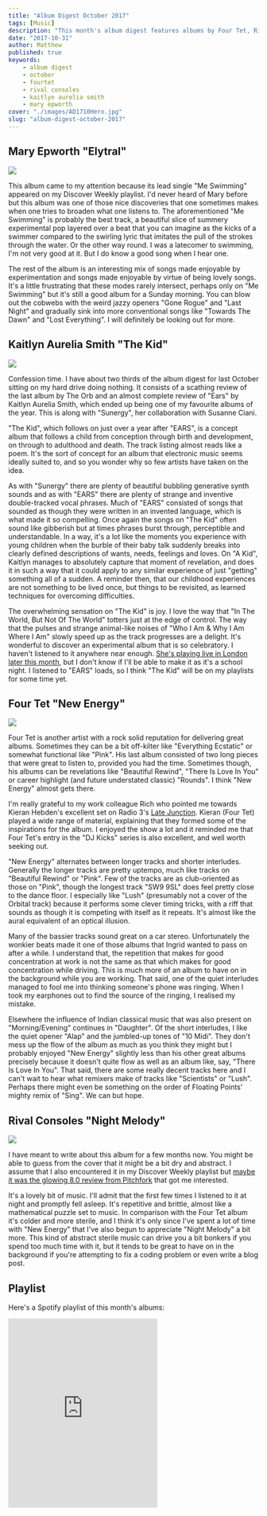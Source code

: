 ```yaml
---
title: "Album Digest October 2017"
tags: [Music]
description: "This month's album digest features albums by Four Tet, Rival Consoles, Kaitlyn Aurelia Smith and Mary Epworth."
date: "2017-10-31"
author: Matthew
published: true
keywords:
    - album digest
    - october
    - fourtet
    - rival consoles
    - kaitlyn aurelia smith
    - mary epworth
cover: "./images/AD1710Hero.jpg"
slug: "album-digest-october-2017" 
---
```

## Mary Epworth "Elytral"

<div class="align-left album-cover"><img src="./images/mary-epworth-elytral.jpg"></div>

This album came to my attention because its lead single "Me Swimming" appeared on my Discover Weekly playlist. I'd never heard of Mary before but this album was one of those nice discoveries that one sometimes makes when one tries to broaden what one listens to. The aforementioned "Me Swimming" is probably the best track, a beautiful slice of summery experimental pop layered over a beat that you can imagine as the kicks of a swimmer compared to the swirling lyric that imitates the pull of the strokes through the water. Or the other way round. I was a latecomer to swimming, I'm not very good at it. But I do know a good song when I hear one.

The rest of the album is an interesting mix of songs made enjoyable by experimentation and songs made enjoyable by virtue of being lovely songs. It's a little frustrating that these modes rarely intersect, perhaps only on "Me Swimming" but it's still a good album for a Sunday morning. You can blow out the cobwebs with the weird jazzy openers "Gone Rogue" and "Last Night" and gradually sink into more conventional songs like "Towards The Dawn" and "Lost Everything". I will definitely be looking out for more.

## Kaitlyn Aurelia Smith "The Kid"

<div class="align-left album-cover"><img src="./images/kaitlyn-aurelia-smith-the-kid.jpg"></div>

Confession time. I have about two thirds of the album digest for last October sitting on my hard drive doing nothing. It consists of a scathing review of the last album by The Orb and an almost complete review of "Ears" by Kaitlyn Aurelia Smith, which ended up being one of my favourite albums of the year. This is along with "Sunergy", her collaboration with Susanne Ciani.

"The Kid", which follows on just over a year after "EARS", is a concept album that follows a child from conception through birth and development, on through to adulthood and death. The track listing almost reads like a poem. It's the sort of concept for an album that electronic music seems ideally suited to, and so you wonder why so few artists have taken on the idea.

As with "Sunergy" there are plenty of beautiful bubbling generative synth sounds and as with "EARS" there are plenty of strange and inventive double-tracked vocal phrases. Much of "EARS" consisted of songs that sounded as though they were written in an invented language, which is what made it so compelling. Once again the songs on "The Kid" often sound like gibberish but at times phrases burst through, perceptible and understandable. In a way, it's a lot like the moments you experience with young children when the burble of their baby talk suddenly breaks into clearly defined descriptions of wants, needs, feelings and loves. On "A Kid", Kaitlyn manages to absolutely capture that moment of revelation, and does it in such a way that it could apply to any similar experience of just "getting" something all of a sudden. A reminder then, that our childhood experiences are not something to be lived once, but things to be revisited, as learned techniques for overcoming difficulties.

The overwhelming sensation on "The Kid" is joy. I love the way that "In The World, But Not Of The World" totters just at the edge of control. The way that the pulses and strange animal-like noises of "Who I Am & Why I Am Where I Am" slowly speed up as the track progresses are a delight. It's wonderful to discover an experimental album that is so celebratory. I haven't listened to it anywhere near enough. [She's playing live in London later this month](http://scala.co.uk/events/kaitlyn-aurelia-smith/), but I don't know if I'll be able to make it as it's a school night. I listened to "EARS" loads, so I think "The Kid" will be on my playlists for some time yet.

## Four Tet "New Energy"

<div class="align-left album-cover"><img src="./images/four-tet-new-energy.jpg"></div>

Four Tet is another artist with a rock solid reputation for delivering great albums. Sometimes they can be a bit off-kilter like "Everything Ecstatic" or somewhat functional like "Pink". His last album consisted of two long pieces that were great to listen to, provided you had the time. Sometimes though, his albums can be revelations like "Beautiful Rewind", "There Is Love In You" or career highlight (and future understated classic) "Rounds". I think "New Energy" almost gets there.

I'm really grateful to my work colleague Rich who pointed me towards Kieran Hebden's excellent set on Radio 3's [Late Junction](http://www.bbc.co.uk/programmes/b006tp52). Kieran (Four Tet) played a wide range of material, explaining that they formed some of the inspirations for the album. I enjoyed the show a lot and it reminded me that Four Tet's entry in the \"DJ Kicks\" series is also excellent, and well worth seeking out.


"New Energy" alternates between longer tracks and shorter interludes. Generally the longer tracks are pretty uptempo, much like tracks on "Beautiful Rewind" or "Pink". Few of the tracks are as club-oriented as those on "Pink", though the longest track "SW9 9SL" does feel pretty close to the dance floor. I especially like "Lush" (presumably not a cover of the Orbital track) because it performs some clever timing tricks, with a riff that sounds as though it is competing with itself as it repeats. It's almost like the aural equivalent of an optical illusion.

Many of the bassier tracks sound great on a car stereo. Unfortunately the wonkier beats made it one of those albums that Ingrid wanted to pass on after a while. I understand that, the repetition that makes for good concentration at work is not the same as that which makes for good concentration while driving. This is much more of an album to have on in the background while you are working. That said, one of the quiet interludes managed to fool me into thinking someone's phone was ringing. When I took my earphones out to find the source of the ringing, I realised my mistake.

Elsewhere the influence of Indian classical music that was also present on "Morning/Evening" continues in "Daughter". Of the short interludes, I like the quiet opener "Alap" and the jumbled-up tones of "10 Midi". They don't mess up the flow of the album as much as you think they might but I probably enjoyed "New Energy" slightly less than his other great albums precisely because it doesn't quite flow as well as an album like, say, "There Is Love In You". That said, there are some really decent tracks here and I can't wait to hear what remixers make of tracks like "Scientists" or "Lush". Perhaps there might even be something on the order of Floating Points' mighty remix of "Sing". We can but hope.

## Rival Consoles "Night Melody"

<div class="align-left album-cover"><img src="./images/rival-consoles-night-melody.jpg"></div>

I have meant to write about this album for a few months now. You might be able to guess from the cover that it might be a bit dry and abstract. I assume that I also encountered it in my Discover Weekly playlist but [maybe it was the glowing 8.0 review from Pitchfork](https://pitchfork.com/reviews/albums/22148-night-melody/) that got me interested.

It's a lovely bit of music. I'll admit that the first few times I listened to it at night and promptly fell asleep. It's repetitive and brittle, almost like a mathematical puzzle set to music. In comparison with the Four Tet album it's colder and more sterile, and I think it's only since I've spent a lot of time with "New Energy" that I've also begun to appreciate "Night Melody" a bit more. This kind of abstract sterile music can drive you a bit bonkers if you spend too much time with it, but it tends to be great to have on in the background if you're attempting to fix a coding problem or even write a blog post.

## Playlist

Here's a Spotify playlist of this month's albums:

<iframe src="https://open.spotify.com/embed/user/mattischrome/playlist/1yn8oKyT23YsRp0aTWMfh7" width="300" height="380" frameborder="0" allowtransparency="true"></iframe>
